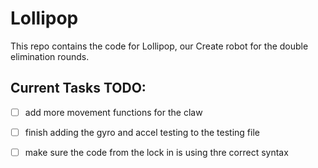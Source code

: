 # Lollipop
This repo contains the code for Lollipop, our Create robot for the double elimination rounds.



## Current Tasks TODO:

 - [ ] add more movement functions for the claw
 - [ ] finish adding the gyro and accel testing to the testing file
 - [ ] make sure the code from the lock in is using thre correct syntax





